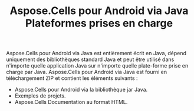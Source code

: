 ﻿---
title: Aspose.Cells pour Android via Java Plateformes prises en charge
type: docs
weight: 20
url: /fr/java/aspose-cells-for-android-via-java-supported-platforms/
---
Aspose.Cells pour Android via Java est entièrement écrit en Java, dépend uniquement des bibliothèques standard Java et peut être utilisé dans n'importe quelle application Java sur n'importe quelle plate-forme prise en charge par Java. Aspose.Cells pour Android via Java est fourni en téléchargement ZIP et contient les éléments suivants :

- Aspose.Cells pour Android via la bibliothèque jar Java.
- Exemples de projets.
- Aspose.Cells Documentation au format HTML.
